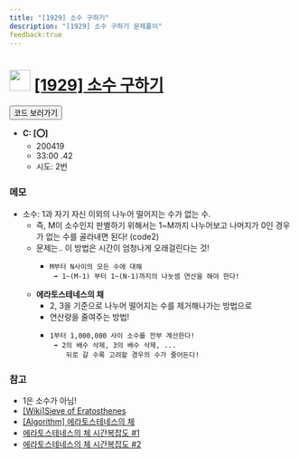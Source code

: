 ```yaml
---
title: "[1929] 소수 구하기"
description: "[1929] 소수 구하기 문제풀이"
feedback:true
---
```

<h1><img src="https://doky.space/assets/icpclev/s2.svg" height="37px"> <a href="http://icpc.me/1929">[1929] 소수 구하기</a></h1>

<a href="https://github.com/DokySp/acmicpc-practice/tree/master/1929"><button class="btn btn-info">코드 보러가기</button></a>

- **C: [:o:]**
  - 200419
  - 33:00 .42
  - 시도: 2번

### 메모
 - 소수: 1과 자기 자신 이외의 나누어 떨어지는 수가 없는 수.
    - 즉, M이 소수인지 판별하기 위해서는 1~M까지 나누어보고 나머지가 0인 경우가 없는 수를 골라내면 된다! (code2)
    - 문제는.. 이 방법은 시간이 엄청나게 오래걸린다는 것!
       - ```
         M부터 N사이의 모든 수에 대해
          ➡️ 1~(M-1) 부터 1~(N-1)까지의 나눗셈 연산을 해야 한다!
         ```
    - **에라토스테네스의 채**
       - 2, 3을 기준으로 나누어 떨어지는 수를 제거해나가는 방법으로
       - 연산량을 줄여주는 방법!
       - ```
         1부터 1,000,000 사이 소수를 전부 계산한다!
          ➡️ 2의 배수 삭제, 3의 배수 삭제, ...
             뒤로 갈 수록 고려할 경우의 수가 줄어든다!
         ```

### 참고
 - 1은 소수가 아님!
 - [[Wiki]Sieve of Eratosthenes](https://en.wikipedia.org/wiki/Sieve_of_Eratosthenes#Algorithm_complexity)
 - [[Algorithm] 에라토스테네스의 체](https://velog.io/@max9106/Algorithm-%EC%97%90%EB%9D%BC%ED%86%A0%EC%8A%A4%ED%85%8C%EB%84%A4%EC%8A%A4%EC%9D%98-%EC%B2%B4)
 - [에라토스테네스의 체 시간복잡도 #1](http://doocong.com/algorithm/sieve-of-eratosthenes/)
 - [에라토스테네스의 체 시간복잡도 #2](http://blog.naver.com/PostView.nhn?blogId=kks227&logNo=220793360258&redirect=Dlog&widgetTypeCall=true)
